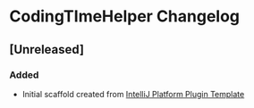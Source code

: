 <!-- Keep a Changelog guide -> https://keepachangelog.com -->

# CodingTImeHelper Changelog

## [Unreleased]
### Added
- Initial scaffold created from [IntelliJ Platform Plugin Template](https://github.com/JetBrains/intellij-platform-plugin-template)
